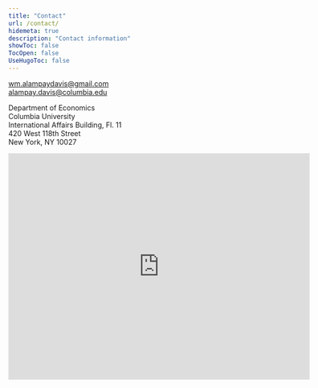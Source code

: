 ```yaml
---
title: "Contact"
url: /contact/
hidemeta: true
description: "Contact information"
showToc: false
TocOpen: false
UseHugoToc: false
---
```


[wm.alampaydavis@gmail.com](mailto:wm.alampaydavis@gmail.com)  
[alampay.davis@columbia.edu](mailto:alampay.davis@columbia.edu)

Department of Economics  
Columbia University  
International Affairs Building, Fl. 11  
420 West 118th Street  
New York, NY 10027


<iframe src="https://www.google.com/maps/embed?pb=!1m18!1m12!1m3!1d3019.915604222286!2d-73.96240042387083!3d40.80784833174215!2m3!1f0!2f0!3f0!3m2!1i1024!2i768!4f13.1!3m3!1m2!1s0x89c2f70ef6443f0f%3A0xbe3d2012e19c493e!2sInternational%20Affairs%20Building!5e0!3m2!1sen!2sus!4v1694213218651!5m2!1sen!2sus" width="600" height="450" style="border:0;" allowfullscreen="" loading="lazy" referrerpolicy="no-referrer-when-downgrade"></iframe>